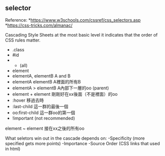 ## selector

Reference:
*https://www.w3schools.com/cssref/css_selectors.asp
*https://css-tricks.com/almanac/

Cascading Style Sheets at the most basic level it indicates that the order of CSS rules matter. 


- .class
- #id
- *  (all)
- element      
- elementA, elementB  A and B
- elementA elementB   A裡面的所有B
- elementA > elementB A內部下一層的oo (parent)
- element + element 剛剛好在xx後面（不是裡面）的oo
- :hover            移過去時
- :last-child       這一群的最後一個
- oo:first-child      這一群oo的第一個
- !important (not recommended)

element ~ element 接在xx之後的所有oo


What seletors win out in the cascade depends on:
-Specificity (more specified gets more points)
-Importance
-Source Order (CSS links that used in html)
